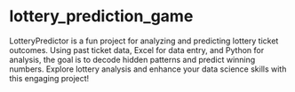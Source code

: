 # lottery_prediction_game
LotteryPredictor is a fun project for analyzing and predicting lottery ticket outcomes. Using past ticket data, Excel for data entry, and Python for analysis, the goal is to decode hidden patterns and predict winning numbers. Explore lottery analysis and enhance your data science skills with this engaging project!
